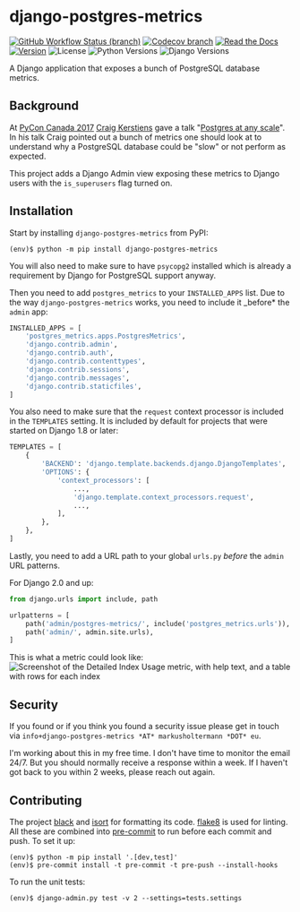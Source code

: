 # django-postgres-metrics

[![GitHub Workflow Status (branch)](https://img.shields.io/github/workflow/status/django-postgres-metrics/django-postgres-metrics/Test%20&%20Deploy/main?style=for-the-badge)](https://github.com/django-postgres-metrics/django-postgres-metrics/actions?query=branch%3Amain+event%3Apush)
[![Codecov branch](https://img.shields.io/codecov/c/gh/django-postgres-metrics/django-postgres-metrics/main?style=for-the-badge)](https://app.codecov.io/gh/django-postgres-metrics/django-postgres-metrics/branch/main)
[![Read the Docs](https://img.shields.io/readthedocs/django-postgres-metrics?style=for-the-badge)](https://django-postgres-metrics.readthedocs.io/)
[![Version](https://img.shields.io/pypi/v/django-postgres-metrics?label=Version&style=for-the-badge)](https://pypi.org/project/django-postgres-metrics/)
![License](https://img.shields.io/pypi/l/django-postgres-metrics?style=for-the-badge)
![Python Versions](https://img.shields.io/pypi/pyversions/django-postgres-metrics?label=Python&style=for-the-badge)
![Django Versions](https://img.shields.io/pypi/djversions/django-postgres-metrics?color=%230C4B33&label=Django&style=for-the-badge)

A Django application that exposes a bunch of PostgreSQL database metrics.

## Background

At [PyCon Canada 2017](https://2017.pycon.ca/) [Craig Kerstiens](http://www.craigkerstiens.com/)
gave a talk "[Postgres at any scale](https://2017.pycon.ca/schedule/56/)". In his talk Craig
pointed out a bunch of metrics one should look at to understand why a PostgreSQL database could
be "slow" or not perform as expected.

This project adds a Django Admin view exposing these metrics to Django users with the
`is_superusers` flag turned on.

## Installation

Start by installing `django-postgres-metrics` from PyPI:

```console
(env)$ python -m pip install django-postgres-metrics
```

You will also need to make sure to have `psycopg2` installed which is already a requirement by
Django for PostgreSQL support anyway.

Then you need to add `postgres_metrics` to your `INSTALLED_APPS` list. Due to the way
`django-postgres-metrics` works, you need to include it \_before\* the `admin` app:

```python
INSTALLED_APPS = [
    'postgres_metrics.apps.PostgresMetrics',
    'django.contrib.admin',
    'django.contrib.auth',
    'django.contrib.contenttypes',
    'django.contrib.sessions',
    'django.contrib.messages',
    'django.contrib.staticfiles',
]
```

You also need to make sure that the `request` context processor is included in the `TEMPLATES`
setting. It is included by default for projects that were started on Django 1.8 or later:

```python
TEMPLATES = [
    {
        'BACKEND': 'django.template.backends.django.DjangoTemplates',
        'OPTIONS': {
            'context_processors': [
                ...,
                'django.template.context_processors.request',
                ...,
            ],
        },
    },
]
```

Lastly, you need to add a URL path to your global `urls.py` _before_ the `admin` URL patterns.

For Django 2.0 and up:

```python
from django.urls import include, path

urlpatterns = [
    path('admin/postgres-metrics/', include('postgres_metrics.urls')),
    path('admin/', admin.site.urls),
]
```

This is what a metric could look like:
![Screenshot of the Detailed Index Usage metric, with help text, and a table with rows for each index](https://github.com/django-postgres-metrics/django-postgres-metrics/blob/main/docs/source/_static/screenshot.png)

## Security

If you found or if you think you found a security issue please get in touch via
`info+django-postgres-metrics *AT* markusholtermann *DOT* eu`.

I'm working about this in my free time. I don't have time to monitor the email 24/7. But you
should normally receive a response within a week. If I haven't got back to you within
2 weeks, please reach out again.

## Contributing

The project [black](https://pypi.org/project/black/) and
[isort](https://pypi.org/project/isort/) for formatting its code.
[flake8](https://pypi.org/project/flake8/) is used for linting. All these are
combined into [pre-commit](https://pre-commit.com/) to run before each commit
and push. To set it up:

```console
(env)$ python -m pip install '.[dev,test]'
(env)$ pre-commit install -t pre-commit -t pre-push --install-hooks
```

To run the unit tests:

```console
(env)$ django-admin.py test -v 2 --settings=tests.settings
```
